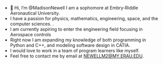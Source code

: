 - 👋 Hi, I’m @MadisonNewell I am a sophomore at Embry-Riddle Aeronautical University.
- I have a passion for physics, mathematics, engineering, space, and the computer sciences. . 
- I am currently aspiring to enter the engineering field focusing in Aerospace controls
- Right now I am expanding my knowledge of both programming in Python and C++, and modeling software design in CATIA. 
- I would love to work in a team of program learners like myself. 
- Feel free to contact me by email at NEWELLM2@MY.ERAU.EDU. 

<!---
MadisonNewell/MadisonNewell is a ✨ special ✨ repository because its `README.md` (this file) appears on your GitHub profile.
You can click the Preview link to take a look at your changes.
--->
